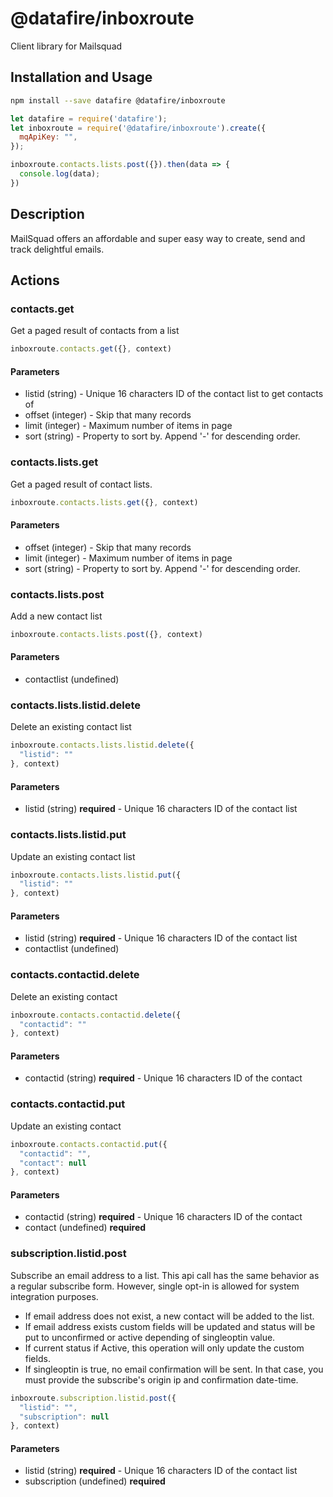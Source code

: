 # @datafire/inboxroute

Client library for Mailsquad

## Installation and Usage
```bash
npm install --save datafire @datafire/inboxroute
```

```js
let datafire = require('datafire');
let inboxroute = require('@datafire/inboxroute').create({
  mqApiKey: "",
});

inboxroute.contacts.lists.post({}).then(data => {
  console.log(data);
})
```

## Description
MailSquad offers an affordable and super easy way to create, send and track delightful emails.

## Actions
### contacts.get
Get a paged result of contacts from a list


```js
inboxroute.contacts.get({}, context)
```

#### Parameters
* listid (string) - Unique 16 characters ID of the contact list to get contacts of
* offset (integer) - Skip that many records
* limit (integer) - Maximum number of items in page
* sort (string) - Property to sort by. Append '-' for descending order.

### contacts.lists.get
Get a paged result of contact lists.


```js
inboxroute.contacts.lists.get({}, context)
```

#### Parameters
* offset (integer) - Skip that many records
* limit (integer) - Maximum number of items in page
* sort (string) - Property to sort by. Append '-' for descending order.

### contacts.lists.post
Add a new contact list


```js
inboxroute.contacts.lists.post({}, context)
```

#### Parameters
* contactlist (undefined)

### contacts.lists.listid.delete
Delete an existing contact list


```js
inboxroute.contacts.lists.listid.delete({
  "listid": ""
}, context)
```

#### Parameters
* listid (string) **required** - Unique 16 characters ID of the contact list

### contacts.lists.listid.put
Update an existing contact list


```js
inboxroute.contacts.lists.listid.put({
  "listid": ""
}, context)
```

#### Parameters
* listid (string) **required** - Unique 16 characters ID of the contact list
* contactlist (undefined)

### contacts.contactid.delete
Delete an existing contact


```js
inboxroute.contacts.contactid.delete({
  "contactid": ""
}, context)
```

#### Parameters
* contactid (string) **required** - Unique 16 characters ID of the contact

### contacts.contactid.put
Update an existing contact


```js
inboxroute.contacts.contactid.put({
  "contactid": "",
  "contact": null
}, context)
```

#### Parameters
* contactid (string) **required** - Unique 16 characters ID of the contact
* contact (undefined) **required**

### subscription.listid.post
Subscribe an email address to a list. This api call has the same behavior as
a regular subscribe form. However, single opt-in is allowed for system integration
purposes.

- If email address does not exist, a new contact will be added to the list.
- If email address exists custom fields will be updated and status will be put
  to unconfirmed or active depending of singleoptin value.
- If current status if Active, this operation will only update the custom fields.
- If singleoptin is true, no email confirmation will be sent. In that case,
  you must provide the subscribe's origin ip and confirmation date-time.



```js
inboxroute.subscription.listid.post({
  "listid": "",
  "subscription": null
}, context)
```

#### Parameters
* listid (string) **required** - Unique 16 characters ID of the contact list
* subscription (undefined) **required**

